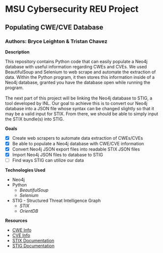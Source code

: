# MSU Cybersecurity REU Project
## Populating CWE/CVE Database
### Authors: Bryce Leighton & Tristan Chavez

**Description**

This repository contains Python code that can easily populate a Neo4j database with useful information regarding CWEs and CVEs. We used BeautifulSoup and Selenium to web scrape and automate the extraction of data. Within the Python program, it then stores this information inside of a Neo4j database, granted you have the database open while running the program.
<br />\
The next part of this project will be linking the Neo4j database to STIG, a tool developed by INL. Our goal to achieve this is to convert our Neo4j database into a JSON file whose syntax can be changed slightly so that it may be a valid input for STIX. From there, we should be able to simply input the STIX bundle(s) into STIG.

**Goals**
- [x] Create web scrapers to automate data extraction of CWEs/CVEs
- [x] Be able to populate a Neo4j database with CWE/CVE information
- [x] Convert Neo4j JSON export files into readable STIX JSON files
- [x] Import Neo4j JSON files to database to STIG
- [ ] Find ways STIG can utilize our data 

**Technologies Used**
- Neo4j
- Python
  - *BeautifulSoup*
  - *Selenium*
- STIG - Structured Threat Intelligence Graph
  - *STIX*
  - *OrientDB*

**Resources**
- [CWE Info](https://cwe.mitre.org/)
- [CVE Info](https://cve.mitre.org/cve/)
- [STIX Documentation](https://oasis-open.github.io/cti-documentation/)
- [STIG Documentation](https://github.com/idaholab/STIG)

